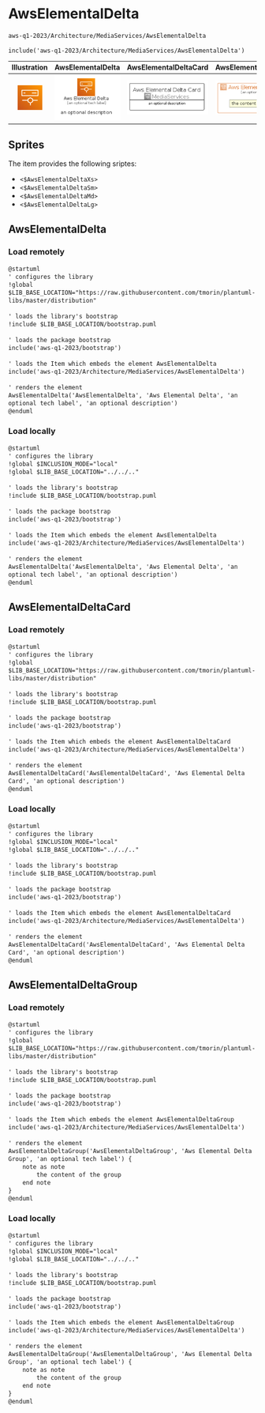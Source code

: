 # AwsElementalDelta


```text
aws-q1-2023/Architecture/MediaServices/AwsElementalDelta
```

```text
include('aws-q1-2023/Architecture/MediaServices/AwsElementalDelta')
```



| Illustration | AwsElementalDelta | AwsElementalDeltaCard | AwsElementalDeltaGroup |
| :---: | :---: | :---: | :---: |
| ![illustration for Illustration](../../../aws-q1-2023/Architecture/MediaServices/AwsElementalDelta.png) | ![illustration for AwsElementalDelta](../../../aws-q1-2023/Architecture/MediaServices/AwsElementalDelta.Local.png) | ![illustration for AwsElementalDeltaCard](../../../aws-q1-2023/Architecture/MediaServices/AwsElementalDeltaCard.Local.png) | ![illustration for AwsElementalDeltaGroup](../../../aws-q1-2023/Architecture/MediaServices/AwsElementalDeltaGroup.Local.png) |



## Sprites
The item provides the following sriptes:

- `<$AwsElementalDeltaXs>`
- `<$AwsElementalDeltaSm>`
- `<$AwsElementalDeltaMd>`
- `<$AwsElementalDeltaLg>`





## AwsElementalDelta

### Load remotely
```plantuml
@startuml
' configures the library
!global $LIB_BASE_LOCATION="https://raw.githubusercontent.com/tmorin/plantuml-libs/master/distribution"

' loads the library's bootstrap
!include $LIB_BASE_LOCATION/bootstrap.puml

' loads the package bootstrap
include('aws-q1-2023/bootstrap')

' loads the Item which embeds the element AwsElementalDelta
include('aws-q1-2023/Architecture/MediaServices/AwsElementalDelta')

' renders the element
AwsElementalDelta('AwsElementalDelta', 'Aws Elemental Delta', 'an optional tech label', 'an optional description')
@enduml
```

### Load locally
```plantuml
@startuml
' configures the library
!global $INCLUSION_MODE="local"
!global $LIB_BASE_LOCATION="../../.."

' loads the library's bootstrap
!include $LIB_BASE_LOCATION/bootstrap.puml

' loads the package bootstrap
include('aws-q1-2023/bootstrap')

' loads the Item which embeds the element AwsElementalDelta
include('aws-q1-2023/Architecture/MediaServices/AwsElementalDelta')

' renders the element
AwsElementalDelta('AwsElementalDelta', 'Aws Elemental Delta', 'an optional tech label', 'an optional description')
@enduml
```

## AwsElementalDeltaCard

### Load remotely
```plantuml
@startuml
' configures the library
!global $LIB_BASE_LOCATION="https://raw.githubusercontent.com/tmorin/plantuml-libs/master/distribution"

' loads the library's bootstrap
!include $LIB_BASE_LOCATION/bootstrap.puml

' loads the package bootstrap
include('aws-q1-2023/bootstrap')

' loads the Item which embeds the element AwsElementalDeltaCard
include('aws-q1-2023/Architecture/MediaServices/AwsElementalDelta')

' renders the element
AwsElementalDeltaCard('AwsElementalDeltaCard', 'Aws Elemental Delta Card', 'an optional description')
@enduml
```

### Load locally
```plantuml
@startuml
' configures the library
!global $INCLUSION_MODE="local"
!global $LIB_BASE_LOCATION="../../.."

' loads the library's bootstrap
!include $LIB_BASE_LOCATION/bootstrap.puml

' loads the package bootstrap
include('aws-q1-2023/bootstrap')

' loads the Item which embeds the element AwsElementalDeltaCard
include('aws-q1-2023/Architecture/MediaServices/AwsElementalDelta')

' renders the element
AwsElementalDeltaCard('AwsElementalDeltaCard', 'Aws Elemental Delta Card', 'an optional description')
@enduml
```

## AwsElementalDeltaGroup

### Load remotely
```plantuml
@startuml
' configures the library
!global $LIB_BASE_LOCATION="https://raw.githubusercontent.com/tmorin/plantuml-libs/master/distribution"

' loads the library's bootstrap
!include $LIB_BASE_LOCATION/bootstrap.puml

' loads the package bootstrap
include('aws-q1-2023/bootstrap')

' loads the Item which embeds the element AwsElementalDeltaGroup
include('aws-q1-2023/Architecture/MediaServices/AwsElementalDelta')

' renders the element
AwsElementalDeltaGroup('AwsElementalDeltaGroup', 'Aws Elemental Delta Group', 'an optional tech label') {
    note as note
        the content of the group
    end note
}
@enduml
```

### Load locally
```plantuml
@startuml
' configures the library
!global $INCLUSION_MODE="local"
!global $LIB_BASE_LOCATION="../../.."

' loads the library's bootstrap
!include $LIB_BASE_LOCATION/bootstrap.puml

' loads the package bootstrap
include('aws-q1-2023/bootstrap')

' loads the Item which embeds the element AwsElementalDeltaGroup
include('aws-q1-2023/Architecture/MediaServices/AwsElementalDelta')

' renders the element
AwsElementalDeltaGroup('AwsElementalDeltaGroup', 'Aws Elemental Delta Group', 'an optional tech label') {
    note as note
        the content of the group
    end note
}
@enduml
```

